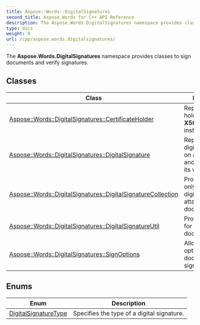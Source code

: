 ```yaml
---
title: Aspose::Words::DigitalSignatures
second_title: Aspose.Words for C++ API Reference
description: The Aspose.Words.DigitalSignatures namespace provides classes to sign documents and verify signatures. 
type: docs
weight: 0
url: /cpp/aspose.words.digitalsignatures/
---
```


The **Aspose.Words.DigitalSignatures** namespace provides classes to sign documents and verify signatures. 

## Classes

| Class | Description |
| --- | --- |
| [Aspose::Words::DigitalSignatures::CertificateHolder](./certificateholder/) | Represents a holder of **X509Certificate2** instance.  |
| [Aspose::Words::DigitalSignatures::DigitalSignature](./digitalsignature/) | Represents a digital signature on a document and the result of its verification.  |
| [Aspose::Words::DigitalSignatures::DigitalSignatureCollection](./digitalsignaturecollection/) | Provides a read-only collection of digital signatures attached to a document.  |
| [Aspose::Words::DigitalSignatures::DigitalSignatureUtil](./digitalsignatureutil/) | Provides methods for signing document.  |
| [Aspose::Words::DigitalSignatures::SignOptions](./signoptions/) | Allows to specify options for document signing.  |
## Enums

| Enum | Description |
| --- | --- |
| [DigitalSignatureType](./digitalsignaturetype/) | Specifies the type of a digital signature.  |
